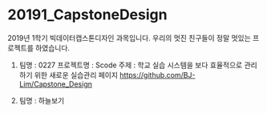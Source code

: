 # 20191_CapstoneDesign
2019년 1학기 빅데이터캡스톤디자인 과목입니다.
우리의 멋진 친구들이 정말 멋있는 프로젝트를 하였습니다.

1. 팀명 : 0227
   프로젝트명 : Scode
   주제 : 학교 실습 시스템을 보다 효율적으로 관리하기 위한 새로운 실습관리 페이지
   https://github.com/BJ-Lim/Capstone_Design

2. 팀명 : 하늘보기
